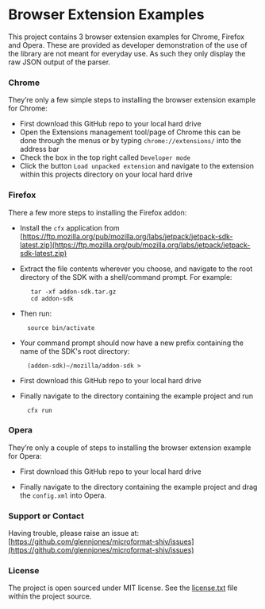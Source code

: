 # Browser Extension Examples

This project contains 3 browser extension examples for Chrome, Firefox and Opera. These are provided as developer demonstration of the use of the library are not meant for everyday use. As such they only display the raw JSON output of the parser. 


### Chrome

They’re only a few simple steps to installing the browser extension example for Chrome:

* First download this GitHub repo to your local hard drive
* Open the Extensions management tool/page of Chrome this can be done through the menus or by typing `chrome://extensions/` into the address bar
* Check the box in the top right called `Developer mode`
* Click the button `Load unpacked extension` and navigate to the extension within this projects directory on your local hard drive


### Firefox
There a few more steps to installing the Firefox addon:

* Install the `cfx` application from [https://ftp.mozilla.org/pub/mozilla.org/labs/jetpack/jetpack-sdk-latest.zip](https://ftp.mozilla.org/pub/mozilla.org/labs/jetpack/jetpack-sdk-latest.zip)
* Extract the file contents wherever you choose, and navigate to the root directory of the SDK with a shell/command prompt. For example:

         tar -xf addon-sdk.tar.gz
         cd addon-sdk

* Then run:

        source bin/activate

* Your command prompt should now have a new prefix containing the name of the SDK's root directory:

        (addon-sdk)~/mozilla/addon-sdk >

* First download this GitHub repo to your local hard drive

* Finally navigate to the directory containing the example project and run

        cfx run  



### Opera
They’re only a couple of steps to installing the browser extension example for Opera:

* First download this GitHub repo to your local hard drive

* Finally navigate to the directory containing the example project and drag the `config.xml` into Opera.



### Support or Contact

Having trouble, please raise an issue at: [https://github.com/glennjones/microformat-shiv/issues](https://github.com/glennjones/microformat-shiv/issues)


### License

The project is open sourced under MIT license. See the [license.txt](https://raw.github.com/glennjones/microformat-shiv/master/license.txt "license.txt") file within the project source.